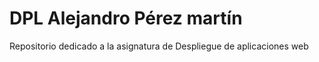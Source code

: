 # DPL Alejandro Pérez martín
Repositorio dedicado a la asignatura de Despliegue de aplicaciones web
